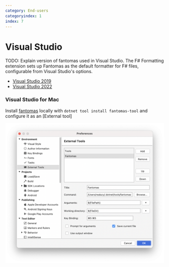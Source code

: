 ```yaml
---
category: End-users
categoryindex: 1
index: 7
---
```

# Visual Studio
TODO: Explain version of fantomas used in Visual Studio.
The F# Formatting extension sets up Fantomas as the default formatter for F# files, configurable from Visual Studio's options.

* [Visual Studio 2019](https://marketplace.visualstudio.com/items?itemName=asti.fantomas-vs)
* [Visual Studio 2022](https://marketplace.visualstudio.com/items?itemName=asti.fantomas-vs22)

### Visual Studio for Mac

Install [fantomas](https://www.nuget.org/packages/fantomas) locally with `dotnet tool install fantomas-tool` and configure it as an [External tool]

![VS Mac external tool window](./docs/vsmac-external-tool.png)